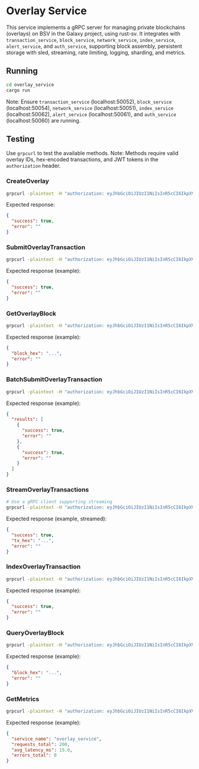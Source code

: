 # Overlay Service

This service implements a gRPC server for managing private blockchains (overlays) on BSV in the Galaxy project, using rust-sv. It integrates with `transaction_service`, `block_service`, `network_service`, `index_service`, `alert_service`, and `auth_service`, supporting block assembly, persistent storage with sled, streaming, rate limiting, logging, sharding, and metrics.

## Running
```bash
cd overlay_service
cargo run
```
Note: Ensure `transaction_service` (localhost:50052), `block_service` (localhost:50054), `network_service` (localhost:50051), `index_service` (localhost:50062), `alert_service` (localhost:50061), and `auth_service` (localhost:50060) are running.

## Testing
Use `grpcurl` to test the available methods. Note: Methods require valid overlay IDs, hex-encoded transactions, and JWT tokens in the `authorization` header.

### CreateOverlay
```bash
grpcurl -plaintext -H "authorization: eyJhbGciOiJIUzI1NiIsInR5cCI6IkpXVCJ9.eyJzdWIiOiJ1c2VyMSIsInJvbGUiOiJjbGllbnQiLCJleHAiOjE5MjA2NzY1MDl9.8X8z7z3Y8Qz5z5z7z3Y8Qz5z5z7z3Y8Qz5z5z7z3Y8Q" -d '{"overlay_id": "test_overlay"}' localhost:50056 overlay.Overlay/CreateOverlay
```
Expected response:
```json
{
  "success": true,
  "error": ""
}
```

### SubmitOverlayTransaction
```bash
grpcurl -plaintext -H "authorization: eyJhbGciOiJIUzI1NiIsInR5cCI6IkpXVCJ9.eyJzdWIiOiJ1c2VyMSIsInJvbGUiOiJjbGllbnQiLCJleHAiOjE5MjA2NzY1MDl9.8X8z7z3Y8Qz5z5z7z3Y8Qz5z5z7z3Y8Qz5z5z7z3Y8Q" -d '{"overlay_id": "test_overlay", "tx_hex": "01000000010000000000000000000000000000000000000000000000000000000000000000ffffffff0100ffffffff0100ffffffff"}' localhost:50056 overlay.Overlay/SubmitOverlayTransaction
```
Expected response (example):
```json
{
  "success": true,
  "error": ""
}
```

### GetOverlayBlock
```bash
grpcurl -plaintext -H "authorization: eyJhbGciOiJIUzI1NiIsInR5cCI6IkpXVCJ9.eyJzdWIiOiJ1c2VyMSIsInJvbGUiOiJjbGllbnQiLCJleHAiOjE5MjA2NzY1MDl9.8X8z7z3Y8Qz5z5z7z3Y8Qz5z5z7z3Y8Qz5z5z7z3Y8Q" -d '{"overlay_id": "test_overlay", "block_height": 0}' localhost:50056 overlay.Overlay/GetOverlayBlock
```
Expected response (example):
```json
{
  "block_hex": "...",
  "error": ""
}
```

### BatchSubmitOverlayTransaction
```bash
grpcurl -plaintext -H "authorization: eyJhbGciOiJIUzI1NiIsInR5cCI6IkpXVCJ9.eyJzdWIiOiJ1c2VyMSIsInJvbGUiOiJjbGllbnQiLCJleHAiOjE5MjA2NzY1MDl9.8X8z7z3Y8Qz5z5z7z3Y8Qz5z5z7z3Y8Qz5z5z7z3Y8Q" -d '{"overlay_id": "test_overlay", "tx_hexes": ["01000000010000000000000000000000000000000000000000000000000000000000000000ffffffff0100ffffffff0100ffffffff", "01000000010000000000000000000000000000000000000000000000000000000000000000ffffffff0100ffffffff0100ffffffff"]}' localhost:50056 overlay.Overlay/BatchSubmitOverlayTransaction
```
Expected response (example):
```json
{
  "results": [
    {
      "success": true,
      "error": ""
    },
    {
      "success": true,
      "error": ""
    }
  ]
}
```

### StreamOverlayTransactions
```bash
# Use a gRPC client supporting streaming
grpcurl -plaintext -H "authorization: eyJhbGciOiJIUzI1NiIsInR5cCI6IkpXVCJ9.eyJzdWIiOiJ1c2VyMSIsInJvbGUiOiJjbGllbnQiLCJleHAiOjE5MjA2NzY1MDl9.8X8z7z3Y8Qz5z5z7z3Y8Qz5z5z7z3Y8Qz5z5z7z3Y8Q" -d '{"overlay_id": "test_overlay", "tx_hex": "01000000010000000000000000000000000000000000000000000000000000000000000000ffffffff0100ffffffff0100ffffffff"}' localhost:50056 overlay.Overlay/StreamOverlayTransactions
```
Expected response (example, streamed):
```json
{
  "success": true,
  "tx_hex": "...",
  "error": ""
}
```

### IndexOverlayTransaction
```bash
grpcurl -plaintext -H "authorization: eyJhbGciOiJIUzI1NiIsInR5cCI6IkpXVCJ9.eyJzdWIiOiJ1c2VyMSIsInJvbGUiOiJjbGllbnQiLCJleHAiOjE5MjA2NzY1MDl9.8X8z7z3Y8Qz5z5z7z3Y8Qz5z5z7z3Y8Qz5z5z7z3Y8Q" -d '{"overlay_id": "test_overlay", "tx_hex": "01000000010000000000000000000000000000000000000000000000000000000000000000ffffffff0100ffffffff0100ffffffff"}' localhost:50056 overlay.Overlay/IndexOverlayTransaction
```
Expected response (example):
```json
{
  "success": true,
  "error": ""
}
```

### QueryOverlayBlock
```bash
grpcurl -plaintext -H "authorization: eyJhbGciOiJIUzI1NiIsInR5cCI6IkpXVCJ9.eyJzdWIiOiJ1c2VyMSIsInJvbGUiOiJjbGllbnQiLCJleHAiOjE5MjA2NzY1MDl9.8X8z7z3Y8Qz5z5z7z3Y8Qz5z5z7z3Y8Qz5z5z7z3Y8Q" -d '{"overlay_id": "test_overlay", "block_height": 0}' localhost:50056 overlay.Overlay/QueryOverlayBlock
```
Expected response (example):
```json
{
  "block_hex": "...",
  "error": ""
}
```

### GetMetrics
```bash
grpcurl -plaintext -H "authorization: eyJhbGciOiJIUzI1NiIsInR5cCI6IkpXVCJ9.eyJzdWIiOiJ1c2VyMSIsInJvbGUiOiJjbGllbnQiLCJleHAiOjE5MjA2NzY1MDl9.8X8z7z3Y8Qz5z5z7z3Y8Qz5z5z7z3Y8Qz5z5z7z3Y8Q" -d '{}' localhost:50056 overlay.Overlay/GetMetrics
```
Expected response (example):
```json
{
  "service_name": "overlay_service",
  "requests_total": 200,
  "avg_latency_ms": 15.0,
  "errors_total": 0
}
```
